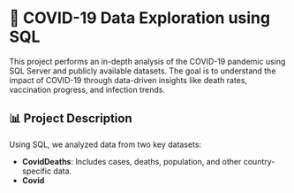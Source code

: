 # 🦠 COVID-19 Data Exploration using SQL

This project performs an in-depth analysis of the COVID-19 pandemic using SQL Server and publicly available datasets. The goal is to understand the impact of COVID-19 through data-driven insights like death rates, vaccination progress, and infection trends.

## 📊 Project Description

Using SQL, we analyzed data from two key datasets:
- **CovidDeaths**: Includes cases, deaths, population, and other country-specific data.
- **Covid**
